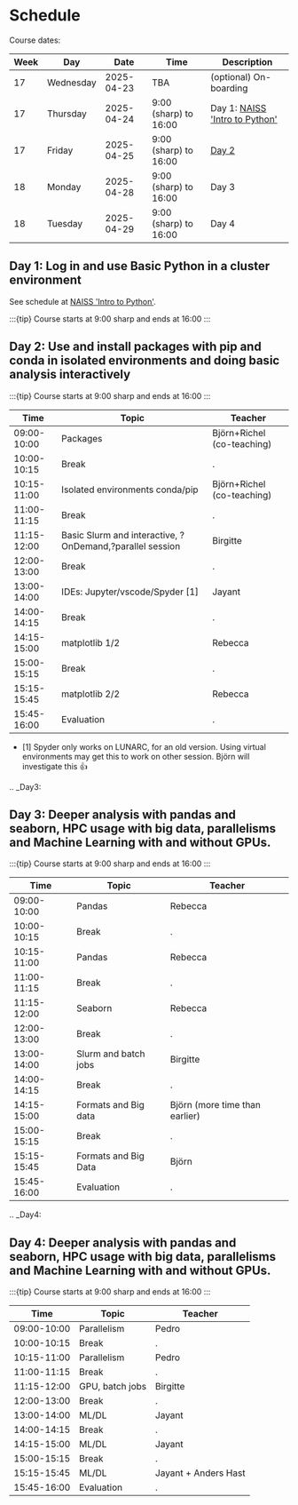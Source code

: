 # Schedule

Course dates:

Week|Day      |Date      |Time                 |Description
----|---------|----------|---------------------|-----------------
17  |Wednesday|2025-04-23|TBA                  |(optional) On-boarding
17  |Thursday |2025-04-24|9:00 (sharp) to 16:00|Day 1: [NAISS 'Intro to Python'](https://uppmax.github.io/naiss_intro_python/schedule/)
17  |Friday   |2025-04-25|9:00 (sharp) to 16:00|[Day 2](#day2)
18  |Monday   |2025-04-28|9:00 (sharp) to 16:00|Day 3
18  |Tuesday  |2025-04-29|9:00 (sharp) to 16:00|Day 4

## Day 1: Log in and use Basic Python in a cluster environment

See schedule at [NAISS 'Intro to Python'](https://uppmax.github.io/naiss_intro_python/schedule/).

:::{tip} 
Course starts at 9:00 sharp and ends at 16:00
:::

<a id="day2"></a>

## Day 2: Use and install packages with pip and conda in isolated environments and doing basic analysis interactively

:::{tip} 
Course starts at 9:00 sharp and ends at 16:00
:::

Time        | Topic                           |Teacher
------------|---------------------------------|-----------------------
09:00-10:00 | Packages                        | Björn+Richel (co-teaching)
10:00-10:15 | Break                           |.
10:15-11:00 | Isolated environments conda/pip | Björn+Richel (co-teaching)
11:00-11:15 | Break                           |.
11:15-12:00 | Basic Slurm and interactive, ?OnDemand,?parallel session|Birgitte
12:00-13:00 | Break                           |.
13:00-14:00 | IDEs: Jupyter/vscode/Spyder [1] |Jayant
14:00-14:15 | Break                           |.
14:15-15:00 | matplotlib 1/2                  |Rebecca
15:00-15:15 | Break                           |.
15:15-15:45 | matplotlib 2/2                  |Rebecca
15:45-16:00 | Evaluation                      |.

- [1] Spyder only works on LUNARC, for an old version.
  Using virtual environments may get this to work on other session.
  Björn will investigate this :+1:

.. _Day3:

## Day 3: Deeper analysis with pandas and seaborn, HPC usage with big data, parallelisms and Machine Learning with and without GPUs.

:::{tip} 
Course starts at 9:00 sharp and ends at 16:00
:::

Time        | Topic     |Teacher
------------|-----------|-----------------------
09:00-10:00 | Pandas    | Rebecca
10:00-10:15 | Break     |.
10:15-11:00 | Pandas    | Rebecca
11:00-11:15 | Break     |.
11:15-12:00 | Seaborn   | Rebecca
12:00-13:00 | Break     |.
13:00-14:00 | Slurm and batch jobs|Birgitte
14:00-14:15 | Break     |.
14:15-15:00 | Formats and Big data |Björn (more time than earlier)
15:00-15:15 | Break     |.
15:15-15:45 | Formats and Big Data |Björn
15:45-16:00 | Evaluation|.

.. _Day4:

## Day 4: Deeper analysis with pandas and seaborn, HPC usage with big data, parallelisms and Machine Learning with and without GPUs.

:::{tip} 
Course starts at 9:00 sharp and ends at 16:00
:::

Time        | Topic          |Teacher
------------|----------------|--------------------
09:00-10:00 | Parallelism    |Pedro
10:00-10:15 | Break          |.
10:15-11:00 | Parallelism    |Pedro
11:00-11:15 | Break          |.
11:15-12:00 | GPU, batch jobs|Birgitte
12:00-13:00 | Break          |.
13:00-14:00 | ML/DL          |Jayant
14:00-14:15 | Break          |.
14:15-15:00 | ML/DL          |Jayant
15:00-15:15 | Break          |.
15:15-15:45 | ML/DL          |Jayant + Anders Hast
15:45-16:00 | Evaluation     |.
